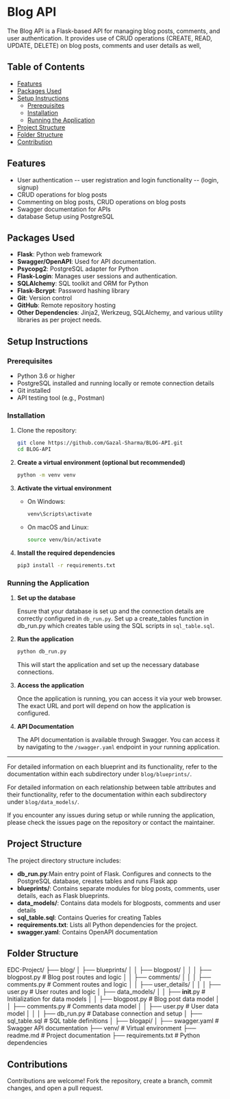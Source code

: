 # Blog API

The Blog API is a Flask-based API for managing blog posts, comments, and user authentication. It provides use of CRUD operations (CREATE, READ, UPDATE, DELETE) on blog posts, comments and user details as well,

## Table of Contents

- [Features](#features)
- [Packages Used](#packages-used)
- [Setup Instructions](#setup-instructions)
  - [Prerequisites](#prerequisites)
  - [Installation](#installation)
  - [Running the Application](#running-the-application)
- [Project Structure](#project-structure)
- [Folder Structure](#folder-structure)
- [Contribution](#contribution)
## Features

- User authentication -- user registration and login functionality -- (login, signup)
- CRUD operations for blog posts
- Commenting on blog posts, CRUD operations on blog posts
- Swagger documentation for APIs
- database Setup using PostgreSQL

## Packages Used

- **Flask**: Python web framework
- **Swagger/OpenAPI**: Used for API documentation.
- **Psycopg2**: PostgreSQL adapter for Python
- **Flask-Login**: Manages user sessions and authentication.
- **SQLAlchemy**: SQL toolkit and ORM for Python
- **Flask-Bcrypt**: Password hashing library
- **Git**: Version control
- **GitHub**: Remote repository hosting
- **Other Dependencies**: Jinja2, Werkzeug, SQLAlchemy, and various utility libraries as per project needs.

## Setup Instructions

### Prerequisites

- Python 3.6 or higher
- PostgreSQL installed and running locally or remote connection details
- Git installed
- API testing tool (e.g., Postman)

### Installation

1. Clone the repository:

   ```bash
   git clone https://github.com/Gazal-Sharma/BLOG-API.git
   cd BLOG-API
   ```

2. **Create a virtual environment (optional but recommended)**

    ```bash
    python -m venv venv
    ```

3. **Activate the virtual environment**

    - On Windows:

        ```bash
        venv\Scripts\activate
        ```

    - On macOS and Linux:

        ```bash
        source venv/bin/activate
        ```

4. **Install the required dependencies**

    ```bash
    pip3 install -r requirements.txt
    ```

### Running the Application

1. **Set up the database**

    Ensure that your database is set up and the connection details are correctly configured in `db_run.py`. 
    Set up a create_tables function in db_run.py which creates table using the SQL scripts in `sql_table.sql`.

2. **Run the application**

    ```bash
    python db_run.py
    ```

    This will start the application and set up the necessary database connections.

3. **Access the application**

    Once the application is running, you can access it via your web browser. The exact URL and port will depend on how the application is configured.

4. **API Documentation**

    The API documentation is available through Swagger. You can access it by navigating to the `/swagger.yaml` endpoint in your running application.

---

For detailed information on each blueprint and its functionality, refer to the documentation within each subdirectory under `blog/blueprints/`.

For detailed information on each relationship between table attributes and their functionality, refer to the documentation within each subdirectory under `blog/data_models/`.

If you encounter any issues during setup or while running the application, please check the issues page on the repository or contact the maintainer.




## Project Structure
The project directory structure includes:
- **db_run.py**:Main entry point of Flask. Configures and connects to the PostgreSQL database, creates tables and runs Flask app
- **blueprints/**: Contains separate modules for blog posts, comments, user details, each as Flask blueprints.
- **data_models/**: Contains data models for blogposts, comments and user details
- **sql_table.sql**: Contains Queries for creating Tables
- **requirements.txt**: Lists all Python dependencies for the project.
- **swagger.yaml**: Contains OpenAPI documentation

## Folder Structure
EDC-Project/
    ├── blog/
    │   ├── blueprints/
    │   │   ├── blogpost/
    │   │   │   ├── blogpost.py   # Blog post routes and logic
    │   │   ├── comments/
    │   │   │   ├── comments.py   # Comment routes and logic
    │   │   ├── user_details/
    │   │   │   ├── user.py       # User routes and logic
    │   ├── data_models/
    │   │   ├── __init__.py       # Initialization for data models
    │   │   ├── blogpost.py       # Blog post data model
    │   │   ├── comments.py       # Comments data model
    │   │   ├── user.py           # User data model
    │   │
    │   ├── db_run.py                 # Database connection and setup
    │   ├── sql_table.sql             # SQL table definitions
    │
    ├── blogapi/
    │   ├── swagger.yaml          # Swagger API documentation
    ├── venv/                     # Virtual environment
    ├── readme.md                 # Project documentation
    ├── requirements.txt          # Python dependencies

## Contributions

Contributions are welcome! Fork the repository, create a branch, commit changes, and open a pull request.